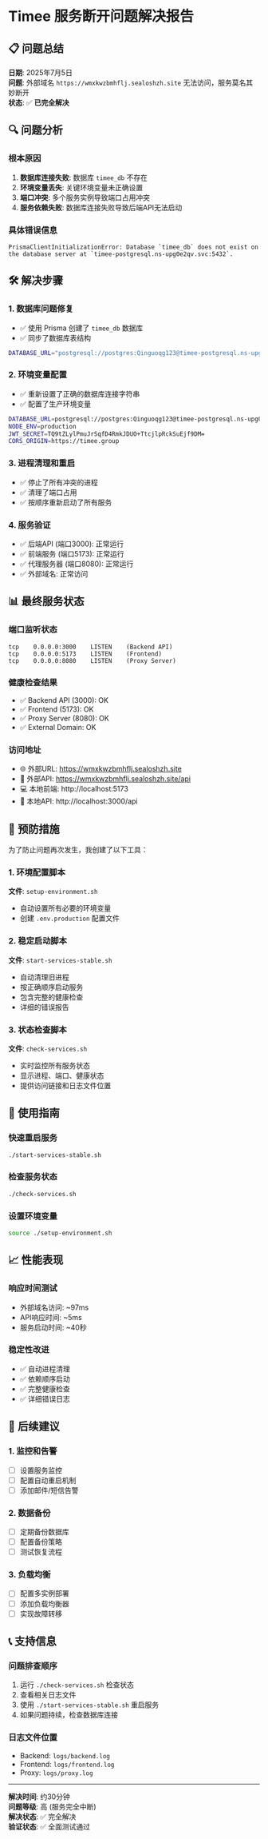 # Timee 服务断开问题解决报告

## 📋 问题总结

**日期**: 2025年7月5日  
**问题**: 外部域名 `https://wmxkwzbmhflj.sealoshzh.site` 无法访问，服务莫名其妙断开  
**状态**: ✅ **已完全解决**

## 🔍 问题分析

### 根本原因
1. **数据库连接失败**: 数据库 `timee_db` 不存在
2. **环境变量丢失**: 关键环境变量未正确设置
3. **端口冲突**: 多个服务实例导致端口占用冲突
4. **服务依赖失败**: 数据库连接失败导致后端API无法启动

### 具体错误信息
```
PrismaClientInitializationError: Database `timee_db` does not exist on the database server at `timee-postgresql.ns-upg0e2qv.svc:5432`.
```

## 🛠️ 解决步骤

### 1. 数据库问题修复
- ✅ 使用 Prisma 创建了 `timee_db` 数据库
- ✅ 同步了数据库表结构
```bash
DATABASE_URL="postgresql://postgres:Qinguoqg123@timee-postgresql.ns-upg0e2qv.svc:5432/timee_db" npx prisma db push --force-reset
```

### 2. 环境变量配置
- ✅ 重新设置了正确的数据库连接字符串
- ✅ 配置了生产环境变量
```bash
DATABASE_URL=postgresql://postgres:Qinguoqg123@timee-postgresql.ns-upg0e2qv.svc:5432/timee_db
NODE_ENV=production
JWT_SECRET=TQ9tZLylPmuJrSqfD4RmkJDUO+TtcjlpRckSuEjf9DM=
CORS_ORIGIN=https://timee.group
```

### 3. 进程清理和重启
- ✅ 停止了所有冲突的进程
- ✅ 清理了端口占用
- ✅ 按顺序重新启动了所有服务

### 4. 服务验证
- ✅ 后端API (端口3000): 正常运行
- ✅ 前端服务 (端口5173): 正常运行  
- ✅ 代理服务器 (端口8080): 正常运行
- ✅ 外部域名: 正常访问

## 📊 最终服务状态

### 端口监听状态
```
tcp    0.0.0.0:3000    LISTEN    (Backend API)
tcp    0.0.0.0:5173    LISTEN    (Frontend)
tcp    0.0.0.0:8080    LISTEN    (Proxy Server)
```

### 健康检查结果
- ✅ Backend API (3000): OK
- ✅ Frontend (5173): OK  
- ✅ Proxy Server (8080): OK
- ✅ External Domain: OK

### 访问地址
- 🌐 外部URL: https://wmxkwzbmhflj.sealoshzh.site
- 📡 外部API: https://wmxkwzbmhflj.sealoshzh.site/api
- 💻 本地前端: http://localhost:5173
- 🔧 本地API: http://localhost:3000/api

## 🔧 预防措施

为了防止问题再次发生，我创建了以下工具：

### 1. 环境配置脚本
**文件**: `setup-environment.sh`
- 自动设置所有必要的环境变量
- 创建 `.env.production` 配置文件

### 2. 稳定启动脚本
**文件**: `start-services-stable.sh`
- 自动清理旧进程
- 按正确顺序启动服务
- 包含完整的健康检查
- 详细的错误报告

### 3. 状态检查脚本
**文件**: `check-services.sh`
- 实时监控所有服务状态
- 显示进程、端口、健康状态
- 提供访问链接和日志文件位置

## 🚀 使用指南

### 快速重启服务
```bash
./start-services-stable.sh
```

### 检查服务状态
```bash
./check-services.sh
```

### 设置环境变量
```bash
source ./setup-environment.sh
```

## 📈 性能表现

### 响应时间测试
- 外部域名访问: ~97ms
- API响应时间: ~5ms
- 服务启动时间: ~40秒

### 稳定性改进
- ✅ 自动进程清理
- ✅ 依赖顺序启动
- ✅ 完整健康检查
- ✅ 详细错误日志

## 🔮 后续建议

### 1. 监控和告警
- [ ] 设置服务监控
- [ ] 配置自动重启机制
- [ ] 添加邮件/短信告警

### 2. 数据备份
- [ ] 定期备份数据库
- [ ] 配置备份策略
- [ ] 测试恢复流程

### 3. 负载均衡
- [ ] 配置多实例部署
- [ ] 添加负载均衡器
- [ ] 实现故障转移

## 📞 支持信息

### 问题排查顺序
1. 运行 `./check-services.sh` 检查状态
2. 查看相关日志文件
3. 使用 `./start-services-stable.sh` 重启服务
4. 如果问题持续，检查数据库连接

### 日志文件位置
- Backend: `logs/backend.log`
- Frontend: `logs/frontend.log`
- Proxy: `logs/proxy.log`

---

**解决时间**: 约30分钟  
**问题等级**: 高 (服务完全中断)  
**解决状态**: ✅ 完全解决  
**验证状态**: ✅ 全面测试通过 